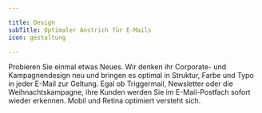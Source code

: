 ```yaml
---

title: Design
subTitle: Optimaler Anstrich für E-Mails
icon: gestaltung

---
```


Probieren Sie einmal etwas Neues. Wir denken ihr Corporate- und Kampagnendesign neu und bringen es optimal in Struktur, Farbe und Typo in jeder E-Mail zur Geltung. Egal ob Triggermail, Newsletter oder die Weihnachtskampagne, ihre Kunden werden Sie im E-Mail-Postfach sofort wieder erkennen. Mobil und Retina optimiert versteht sich.